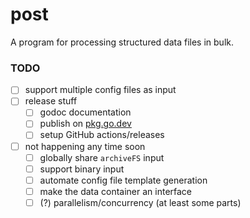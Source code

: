# post

A program for processing structured data files in bulk.

### TODO

- [ ] support multiple config files as input
- [ ] release stuff
    - [ ] godoc documentation
    - [ ] publish on [pkg.go.dev](https://pkg.go.dev/)
    - [ ] setup GitHub actions/releases
- [ ] not happening any time soon
    - [ ] globally share `archiveFS` input
    - [ ] support binary input
    - [ ] automate config file template generation
    - [ ] make the data container an interface
    - [ ] (?) parallelism/concurrency (at least some parts)
